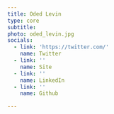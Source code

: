 ```yaml
---
title: Oded Levin
type: core
subtitle:
photo: oded_levin.jpg
socials:
  - link: 'https://twitter.com/'
    name: Twitter
  - link: ''
    name: Site
  - link: ''
    name: LinkedIn
  - link: ''
    name: Github

---
```

